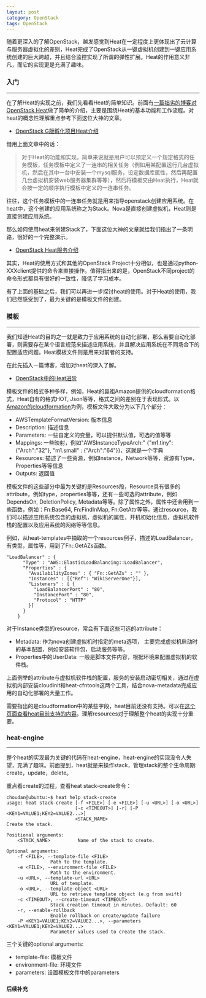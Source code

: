 ```yaml
---
layout: post
category: OpenStack
tags: OpenStack
---
```


随着更深入的了解OpenStack，越发感觉到Heat在一定程度上更体现出了云计算与服务器虚拟化的差别，Heat完成了OpenStack从一键虚拟机创建到一键应用系统创建的巨大跨越，并且结合监控实现了所谓的弹性扩展。Heat的作用意义非凡，而它的实现更是充满了趣味。

### 入门
------------------

在了解Heat的实现之前，我们先看看Heat的简单知识。前面有[一篇拙劣的博客对OpenStack Heat](http://www.choudan.net/2013/11/25/OpenStack-Heat-Project%E4%BB%8B%E7%BB%8D.html)做了简单的介绍，主要是围绕Heat的基本功能和工作流程。对heat的概念性理解重点参考下面这位大神的文章。

* [OpenStack G版孵化项目Heat介绍](http://blog.csdn.net/wangyish201201/article/details/8933581)

借用上面文章中的话：

> 对于Heat的功能和实现，简单来说就是用户可以预定义一个规定格式的任务模板，任务模板中定义了一连串的相关任务（例如用某配置运行几台虚拟机，然后在其中一台中安装一个mysql服务，设定数据库属性，然后再配置几台虚拟机安装web服务器集群等等），然后将模板交由Heat执行，Heat就会按一定的顺序执行模板中定义的一连串任务。

往往，这个任务模板中的一连串任务就是用来指导openstack创建应用系统。在heat中，这个创建的应用系统称之为Stack。Nova是直接创建虚拟机，Heat则是直接创建应用系统。

那么如何使用heat来创建Stack了，下面这位大神的文章就给我们指出了一条明路，很好的一个完整演示。

* [OpenStack Heat服务介绍](http://zhenhua2000.blog.51cto.com/3167594/1324918/)

其实，Heat的使用方式和其他的OpenStack Project十分相似，也是通过python-XXXclient提供的命令来直接操作。值得指出来的是，OpenStack不同project的命令形式都具有很好的一致性，降低了学习成本。

有了上面的基础之后，我们可以再进一步探讨heat的使用。对于Heat的使用，我们已然感受到了，最为关键的是模板文件的创建。

### 模板
---------------

我们知道Heat的目的之一就是致力于应用系统的自动化部署，那么若要自动化部署，则需要存在某个语言规范来描述应用系统，并且解决应用系统在不同场合下的配置适应问题。Heat模板文件则是用来对前者的支持。

在此先插入一篇博客，增加对heat的深入了解。

* [OpenStack中的Heat进阶](http://blog.csdn.net/lynn_kong/article/details/17195047)

模板文件的格式多种多样，例如，Heat的鼻祖Amazon提供的cloudformation格式，Heat自有的格式HOT, Json等等，格式之间的差别在于表现形式。以[Amazon的cloudformation](http://docs.aws.amazon.com/AWSCloudFormation/latest/UserGuide/gettingstarted.templatebasics.html)为例，模板文件大致分为以下几个部分：

* AWSTemplateFormatVersion: 版本信息
* Description: 描述信息
* Parameters: 一些自定义的变量，可以提供默认值，可选的值等等
* Mappings: 一些映射，例如"AWSInstanceTypeArch:" {"m1.tiny":{"Arch":"32"}, "m1.small" : {"Arch":"64"}}，这就是一个字典
* Resources: 描述了一些资源，例如Instance，Network等等，资源有Type，Properties等等信息
* Outputs: 返回值

模板文件的这些部分中最为关键的是Resources段，Resource具有很多的attribute，例如type，properties等等，还有一些可选的attribute，例如DependsOn, DeletionPolicy, Metadata等等。除了属性之外，属性中还会用到一些函数，例如：Fn:Base64, Fn:FindInMap, Fn:GetAttr等等。通过resource，我们可以描述应用系统包含的虚拟机，虚拟机的属性，开机初始化信息，虚拟机软件栈的配置以及应用系统的网络等等信息。

例如，从heat-templates中摘取的一个resources例子，描述的LoadBalancer，有类型，属性等，用到了Fn::GetAZs函数。

    "LoadBalancer" : {
          "Type" : "AWS::ElasticLoadBalancing::LoadBalancer",
          "Properties" : {
            "AvailabilityZones" : { "Fn::GetAZs" : "" },
            "Instances" : [{"Ref": "WikiServerOne"}],
            "Listeners" : [ {
              "LoadBalancerPort" : "80",
              "InstancePort" : "80",
              "Protocol" : "HTTP"
            }]
          }
        }

对于Instance类型的resource，常会有下面这些可选的attribute：

* Metadata: 作为nova创建虚拟机时指定的meta选项， 主要完成虚拟机启动时的基本配置，例如安装软件包，启动服务等等。
* Properties中的UserData: 一般是脚本文件内容，根据环境来配置虚拟机的软件栈。

上面例举的attribute与虚拟机软件栈的配置，服务的安装启动密切相关，通过在虚拟机内部安装cloudinit和heat-cfntools这两个工具，结合nova-metadata完成应用的自动化部署的大量工作。

需要指出的是cloudformation中的某些字段，heat目前还没有支持。可以在[这个页面查看heat目前支持的内容](http://docs.openstack.org/developer/heat/template_guide/index.html)。理解resources对于理解整个heat的实现十分重要。

### heat-engine
------

整个heat的实现最为关键的代码在heat-engine，heat-engine的实现没令人失望，充满了趣味。前面提到，heat就是来操作stack，管理stack的整个生命周期: create，update，delete。

重点看create的过程，查看heat stack-create命令： 

    choudan@ubuntu:~$ heat help stack-create
    usage: heat stack-create [-f <FILE>] [-e <FILE>] [-u <URL>] [-o <URL>]
                             [-c <TIMEOUT>] [-r] [-P <KEY1=VALUE1;KEY2=VALUE2...>]
                             <STACK_NAME>
    Create the stack.
                                                      
    Positional arguments:
        <STACK_NAME>          Name of the stack to create.
                                                        
    Optional arguments:
        -f <FILE>, --template-file <FILE> 
                    Path to the template.
        -e <FILE>, --environment-file <FILE>
                    Path to the environment.
        -u <URL>, --template-url <URL>
                    URL of template.
        -o <URL>, --template-object <URL>
                    URL to retrieve template object (e.g from swift)
        -c <TIMEOUT>, --create-timeout <TIMEOUT>
                    Stack creation timeout in minutes. Default: 60
        -r, --enable-rollback
                    Enable rollback on create/update failure
        -P <KEY1=VALUE1;KEY2=VALUE2...>, --parameters <KEY1=VALUE1;KEY2=VALUE2...>
                    Parameter values used to create the stack.

三个关键的optional arguments:

* template-file: 模板文件
* environment-file: 环境文件
* parameters: 设置模板文件中的parameters

### `后续补充`
